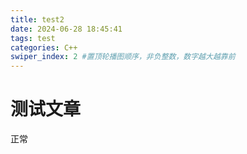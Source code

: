 ```yaml
---
title: test2
date: 2024-06-28 18:45:41
tags: test
categories: C++
swiper_index: 2 #置顶轮播图顺序，非负整数，数字越大越靠前
---
```

# 测试文章

正常

